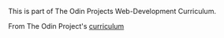This is part of The Odin Projects Web-Development Curriculum.

From The Odin Project's [curriculum](http://www.theodinproject.com/courses/web-development-101/lessons/html-css)
